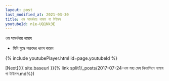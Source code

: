 ```yaml
---
layout: post
last_modified_at: 2021-03-30
title: ওম সামর্থনায় নামায গা টাইমস
youtubeId: n1e-UQ1Nk3E
---
```

 
 
 ওম সামর্থনায় নামায  
 
 -  যিনি যুদ্ধে শত্রুদের ধ্বংস করেন 
 
  
 
  
 
 
 
 
 
 


{% include youtubePlayer.html id=page.youtubeId %}
 
[Next]({{ site.baseurl }}{% link  split1/_posts/2017-07-24-ওম মহা মেঘ নিভাসিনে নামায গা টাইমস.md%})
 
